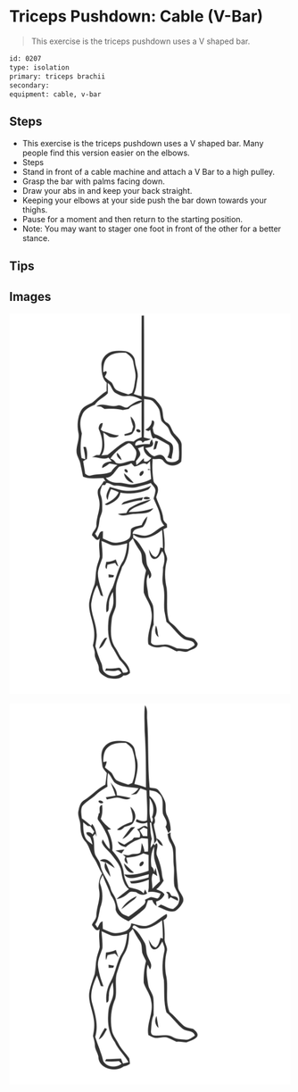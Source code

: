 # Triceps Pushdown: Cable (V-Bar)

> This exercise is the triceps pushdown uses a V shaped bar.

``` 
id: 0207 
type: isolation 
primary: triceps brachii 
secondary:  
equipment: cable, v-bar 
``` 


## Steps


 - This exercise is the triceps pushdown uses a V shaped bar. Many people find this version easier on the elbows.
 - Steps
 - Stand in front of a cable machine and attach a V Bar to a high pulley.
 - Grasp the bar with palms facing down.
 - Draw your abs in and keep your back straight.
 - Keeping your elbows at your side push the bar down towards your thighs.
 - Pause for a moment and then return to the starting position.
 - Note: You may want to stager one foot in front of the other for a better stance.

## Tips



## Images

![](./../svg/0207-relaxation.svg "")

![](./../svg/0207-tension.svg "")

